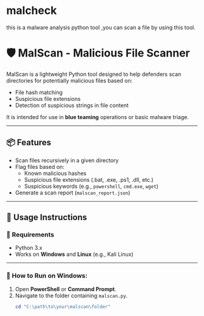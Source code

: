 # malcheck
this is a malware analysis python tool ,you can scan a file by using this tool.
# 🛡️ MalScan - Malicious File Scanner

MalScan is a lightweight Python tool designed to help defenders scan directories for potentially malicious files based on:
- File hash matching
- Suspicious file extensions
- Detection of suspicious strings in file content

It is intended for use in **blue teaming** operations or basic malware triage.

---

## 📦 Features
- Scan files recursively in a given directory
- Flag files based on:
  - Known malicious hashes
  - Suspicious file extensions (.bat, .exe, .ps1, .dll, etc.)
  - Suspicious keywords (e.g., `powershell`, `cmd.exe`, `wget`)
- Generate a scan report (`malscan_report.json`)

---

## 🚀 Usage Instructions

### 🔹 Requirements
- Python 3.x
- Works on **Windows** and **Linux** (e.g., Kali Linux)

---

### 🔹 How to Run on **Windows**:

1. Open **PowerShell** or **Command Prompt**.
2. Navigate to the folder containing `malscan.py`.
   ```powershell
   cd "C:\path\to\your\malscan\folder"

